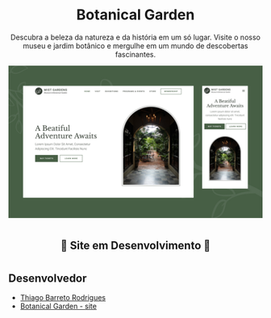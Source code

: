 <h1 align="center">Botanical Garden</h1>
<p align="center">Descubra a beleza da natureza e da história em um só lugar. Visite o nosso museu e jardim botânico e mergulhe em um mundo de descobertas fascinantes.</p>

<img src="./assets/thumbnail.jpg" />

#

<h2 align="center">👷 Site em Desenvolvimento 🚧</h2>

#

<h2>Desenvolvedor</h2>

- [Thiago Barreto Rodrigues](https://github.com/Thiago-Barreto-R)
- [Botanical Garden - site](https://github.com/Thiago-Barreto-R/Botanical-Garden)